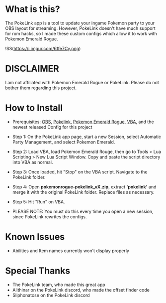 # What is this?

The PokeLink app is a tool to update your ingame Pokemon party to your OBS layout for streaming. However, PokeLink doesn't have much support for rom hacks, so I made these custom configs which allow it to work with Pokemon Emerald Rogue.

!SS(https://i.imgur.com/6ffe7Cy.png)

# DISCLAIMER
  I am not affiliated with Pokemon Emerald Rogue or PokeLink. Please do not bother them regarding this project.

# How to Install
  - Prerequisites: [OBS](https://obsproject.com/), [Pokelink](https://assets.pokelink.xyz/dist/pokelink-0.6.1-win64.zip), [Pokemon Emerald Rogue](https://www.pokecommunity.com/showthread.php?t=479406), [VBA](https://github.com/TASEmulators/vba-rerecording/releases), and the newest released Config for this project
  
  - Step 1: On the PokeLink app page, start a new Session, select Automatic Party Management, and select Pokemon Emerald.
  - Step 2: Load VBA, load Pokemon Emerald Rouge, then go to Tools > Lua Scripting > New Lua Script Window. Copy and paste the script directory into VBA as normal.
  - Step 3: Once loaded, hit "Stop" on the VBA script. Navigate to the PokeLink folder.
  - Step 4: Open **pokemonrogue-pokelink_vX.zip**, extract **'pokelink'** and merge it with the original PokeLink folder. Replace files as necessary.
  - Step 5: Hit "Run" on VBA.
  - PLEASE NOTE: You must do this every time you open a new session, since PokeLink rewrites the configs.

# Known Issues
  - Abilities and Item names currently won't display properly
  
# Special Thanks
  - The PokeLink team, who made this great app
  - Alithinar on the PokeLink discord, who made the offset finder code
  - Sliphonatose on the PokeLink discord
  
